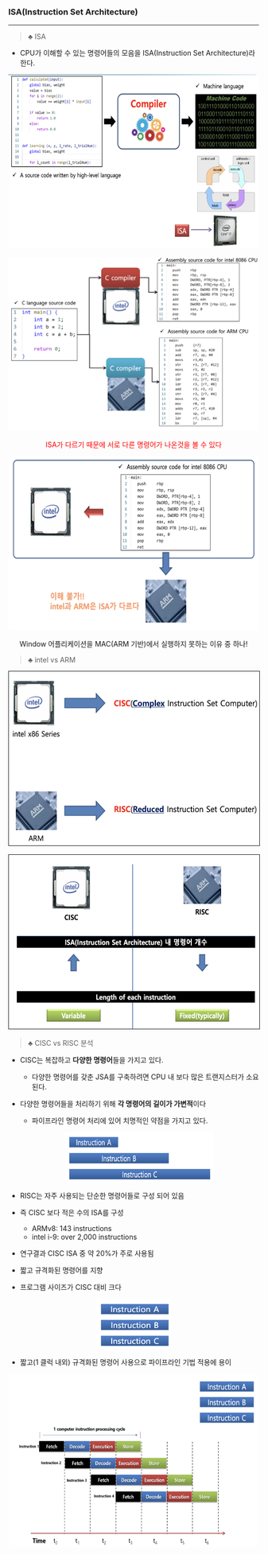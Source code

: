 ### ISA(Instruction Set Architecture)

---

> ♣︎ ISA

- CPU가 이해할 수 있는 명령어들의 모음을 ISA(Instruction Set Architecture)라 한다.
<p align="center"><img src="./img/CPU/ISA1.png" width="600px" height="350px"></p>

<p align="center"><img src="./img/CPU/ISA2.png" width="600px" height="350px"></p>
<p align="center" style="color:red">ISA가 다르기 때문에 서로 다른 명령어가 나온것을 볼 수 있다</p>

<p align="center"><img src="./img/CPU/ISA3.png" width="600px" height="350px"></p>
<p align="center">Window 어플리케이션을 MAC(ARM 기반)에서 실행하지 못하는 이유 중 하나!</p>

> ♣︎ intel vs ARM

<p align="center"><img src="./img/CPU/CISC,RISC.png" width="600px" height="350px" border="1"></p>
<p align="center"><img src="./img/CPU/CISC,RISC2.png" width="600px" height="350px" border="1"></p>

> ♣︎ CISC vs RISC 분석

- CISC는 복잡하고 **다양한 명령어**들을 가지고 있다.
  - 다양한 명령어를 갖춘 JSA를 구축하려면 CPU 내 보다 많은 트랜지스터가 소요된다.
- 다양한 명령어들을 처리하기 위해 **각 명령어의 길이가 가변적**이다

  - 파이프라인 명령어 처리에 있어 치명적인 약점을 가지고 있다.
  <p align="center"><img src="./img/CPU/CISC.png" width="300px" height="100px"></p>

- RISC는 자주 사용되는 단순한 명령어들로 구성 되어 있음
- 즉 CISC 보다 적은 수의 ISA를 구성
  - ARMv8: 143 instructions
  - intel i-9: over 2,000 instructions
- 연구결과 CISC ISA 중 약 20%가 주로 사용됨
- 짧고 규격화된 명령어를 지향
- 프로그램 사이즈가 CISC 대비 크다
<p align="center"><img src="./img/CPU/RISC.png" width="150px" height="100px"></p>

- 짧고(1 클럭 내외) 규격화된 명령어 사용으로 파이프라인 기법 적용에 용이
<p align="center"><img src="./img/CPU/RISC2.png" width="500px" height="350px"></p>

